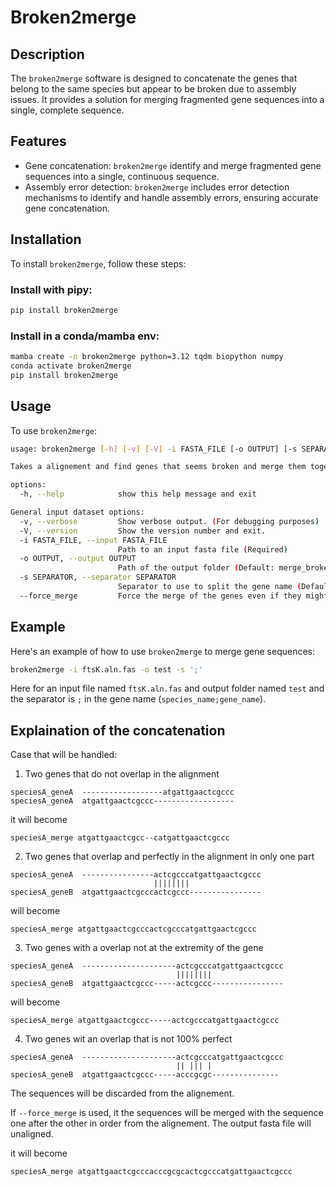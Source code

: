 # Broken2merge

## Description
The `broken2merge` software is designed to concatenate the genes that belong to the same species but appear to be broken due to assembly issues. It provides a solution for merging fragmented gene sequences into a single, complete sequence.

## Features
- Gene concatenation: `broken2merge` identify and merge fragmented gene sequences into a single, continuous sequence.
- Assembly error detection: `broken2merge` includes error detection mechanisms to identify and handle assembly errors, ensuring accurate gene concatenation.

## Installation
To install `broken2merge`, follow these steps:

### Install with pipy:

```bash
pip install broken2merge
```

### Install in a conda/mamba env:

```bash
mamba create -n broken2merge python=3.12 tqdm biopython numpy
conda activate broken2merge
pip install broken2merge
```

## Usage

To use `broken2merge`:

```bash
usage: broken2merge [-h] [-v] [-V] -i FASTA_FILE [-o OUTPUT] [-s SEPARATOR]

Takes a alignement and find genes that seems broken and merge them together

options:
  -h, --help            show this help message and exit

General input dataset options:
  -v, --verbose         Show verbose output. (For debugging purposes)
  -V, --version         Show the version number and exit.
  -i FASTA_FILE, --input FASTA_FILE
                        Path to an input fasta file (Required)
  -o OUTPUT, --output OUTPUT
                        Path of the output folder (Default: merge_broken_res)
  -s SEPARATOR, --separator SEPARATOR
                        Separator to use to split the gene name (Default: ';')
  --force_merge         Force the merge of the genes even if they might be paralogs, will give a unaligned file as main input
```

## Example

Here's an example of how to use `broken2merge` to merge gene sequences:

```bash
broken2merge -i ftsK.aln.fas -o test -s ';'
```

Here for an input file named `ftsK.aln.fas` and output folder named `test` and the separator is `;` in the gene name (`species_name;gene_name`).


## Explaination of the concatenation

Case that will be handled:

1. Two genes that do not overlap in the alignment

```
speciesA_geneA  ------------------atgattgaactcgccc                
speciesA_geneA  atgattgaactcgccc------------------
```

it will become

```
speciesA_merge atgattgaactcgcc--catgattgaactcgccc
```

2. Two genes that overlap and perfectly in the alignment in only one part

```
speciesA_geneA  ----------------actcgcccatgattgaactcgccc
                                ||||||||
speciesA_geneB  atgattgaactcgcccactcgccc----------------
```

will become

```
speciesA_merge atgattgaactcgcccactcgcccatgattgaactcgccc
```

3. Two genes with a overlap not at the extremity of the gene

```
speciesA_geneA  ---------------------actcgcccatgattgaactcgccc
                                     ||||||||
speciesA_geneB  atgattgaactcgccc-----actcgccc----------------
```


will become

```
speciesA_merge atgattgaactcgccc-----actcgcccatgattgaactcgccc
```

4. Two genes wit an overlap that is not 100% perfect

```
speciesA_geneA  ---------------------actcgcccatgattgaactcgccc
                                     || ||| | 
speciesA_geneB  atgattgaactcgccc-----acccgcgc---------------
```

The sequences will be discarded from the alignement.

If `--force_merge` is used, it the sequences will be merged with the sequence one after the other in order from the alignement.
The output fasta file will unaligned.

it will become

```
speciesA_merge atgattgaactcgcccacccgcgcactcgcccatgattgaactcgccc
```


